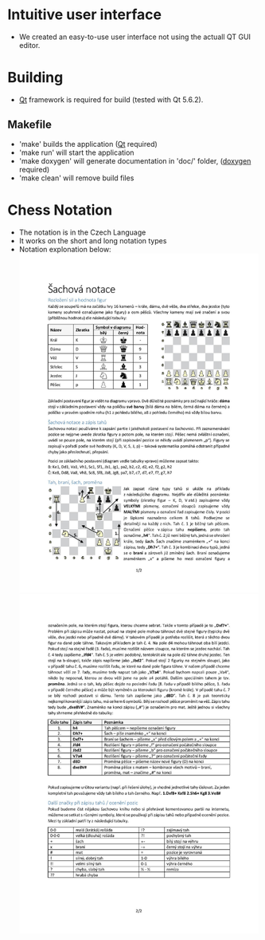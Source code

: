 # Intuitive user interface
- We created an easy-to-use user interface not using the actuall QT GUI editor.

# Building
- [Qt](https://www.qt.io/) framework is required for build (tested with Qt 5.6.2).

## Makefile
- 'make' builds the application ([Qt](https://www.qt.io/) required)
- 'make run' will start the application
- 'make doxygen' will generate documentation in 'doc/' folder, ([doxygen](http://www.stack.nl/~dimitri/doxygen/) required)
- 'make clean' will remove build files
    
# Chess Notation
- The notation is in the Czech Language
- It works on the short and long notation types
- Notation explonation below:
![](imgs/sachova_notace-page-001.jpg)
![](imgs/sachova_notace-page-002.jpg)

